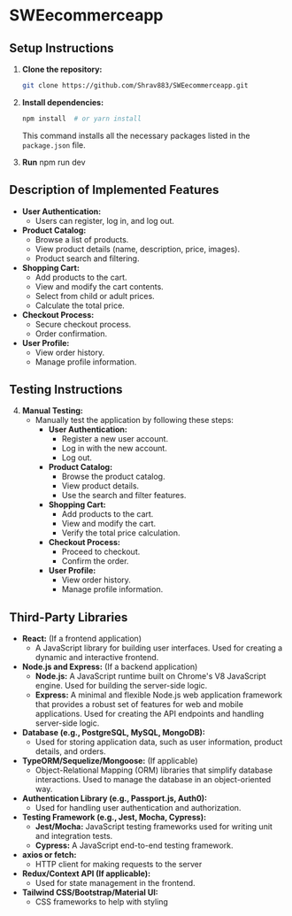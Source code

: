 # SWEecommerceapp

## Setup Instructions

1.  **Clone the repository:**
    ```bash
    git clone https://github.com/Shrav883/SWEecommerceapp.git
    ```


3.  **Install dependencies:**
    ```bash
    npm install  # or yarn install

    
    ```
    This command installs all the necessary packages listed in the `package.json` file.

6.  **Run**
        npm run dev

    
## Description of Implemented Features

* **User Authentication:**
    * Users can register, log in, and log out.
* **Product Catalog:**
    * Browse a list of products.
    * View product details (name, description, price, images).
    * Product search and filtering.
* **Shopping Cart:**
    * Add products to the cart.
    * View and modify the cart contents.
    * Select from child or adult prices.
    * Calculate the total price.
* **Checkout Process:**
    * Secure checkout process.
    * Order confirmation.
* **User Profile:**
    * View order history.
    * Manage profile information.
      
## Testing Instructions

4.  **Manual Testing:**
    * Manually test the application by following these steps:
        * **User Authentication:**
            * Register a new user account.
            * Log in with the new account.
            * Log out.
        * **Product Catalog:**
            * Browse the product catalog.
            * View product details.
            * Use the search and filter features.
        * **Shopping Cart:**
            * Add products to the cart.
            * View and modify the cart.
            * Verify the total price calculation.
        * **Checkout Process:**
            * Proceed to checkout.
            * Confirm the order.
        * **User Profile:**
            * View order history.
            * Manage profile information.
       
## Third-Party Libraries

* **React:** (If a frontend application)
    * A JavaScript library for building user interfaces.  Used for creating a dynamic and interactive frontend.
* **Node.js and Express:** (If a backend application)
    * **Node.js:** A JavaScript runtime built on Chrome's V8 JavaScript engine.  Used for building the server-side logic.
    * **Express:** A minimal and flexible Node.js web application framework that provides a robust set of features for web and mobile applications.  Used for creating the API endpoints and handling server-side logic.
* **Database (e.g., PostgreSQL, MySQL, MongoDB):**
    * Used for storing application data, such as user information, product details, and orders.
* **TypeORM/Sequelize/Mongoose:** (If applicable)
    * Object-Relational Mapping (ORM) libraries that simplify database interactions.  Used to manage the database in an object-oriented way.
* **Authentication Library (e.g., Passport.js, Auth0):**
    * Used for handling user authentication and authorization.
* **Testing Framework (e.g., Jest, Mocha, Cypress):**
    * **Jest/Mocha:** JavaScript testing frameworks used for writing unit and integration tests.
    * **Cypress:** A JavaScript end-to-end testing framework.
* **axios or fetch:**
    * HTTP client for making requests to the server
* **Redux/Context API (If applicable):**
    * Used for state management in the frontend.
* **Tailwind CSS/Bootstrap/Material UI:**
     * CSS frameworks to help with styling